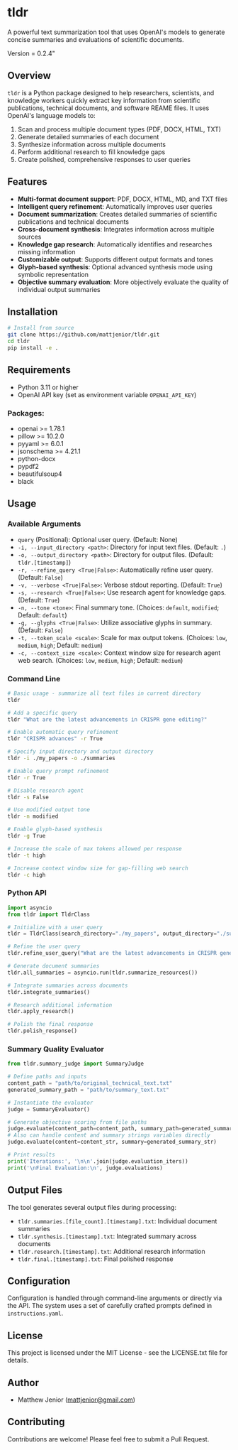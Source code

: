 # tldr

A powerful text summarization tool that uses OpenAI's models to generate concise summaries and evaluations of scientific documents.

Version = 0.2.4"

## Overview

`tldr` is a Python package designed to help researchers, scientists, and knowledge workers quickly extract key information from scientific publications, technical documents, and software REAME files. It uses OpenAI's language models to:

1. Scan and process multiple document types (PDF, DOCX, HTML, TXT)
2. Generate detailed summaries of each document
3. Synthesize information across multiple documents
4. Perform additional research to fill knowledge gaps
5. Create polished, comprehensive responses to user queries

## Features

- **Multi-format document support**: PDF, DOCX, HTML, MD, and TXT files
- **Intelligent query refinement**: Automatically improves user queries
- **Document summarization**: Creates detailed summaries of scientific publications and technical documents
- **Cross-document synthesis**: Integrates information across multiple sources
- **Knowledge gap research**: Automatically identifies and researches missing information
- **Customizable output**: Supports different output formats and tones
- **Glyph-based synthesis**: Optional advanced synthesis mode using symbolic representation
- **Objective summary evaluation**: More objectively evaluate the quality of individual output summaries

## Installation

```bash
# Install from source
git clone https://github.com/mattjenior/tldr.git
cd tldr
pip install -e .
```

## Requirements

- Python 3.11 or higher
- OpenAI API key (set as environment variable `OPENAI_API_KEY`)

### Packages:

- openai >= 1.78.1
- pillow >= 10.2.0
- pyyaml >= 6.0.1
- jsonschema >= 4.21.1
- python-docx
- pypdf2
- beautifulsoup4
- black

## Usage

### Available Arguments

*   `query` (Positional): Optional user query. (Default: None)
*   `-i, --input_directory <path>`: Directory for input text files. (Default: `.`)
*   `-o, --output_directory <path>`: Directory for output files. (Default: `tldr.[timestamp]`)
*   `-r, --refine_query <True|False>`: Automatically refine user query. (Default: `False`)
*   `-v, --verbose <True|False>`: Verbose stdout reporting. (Default: `True`)
*   `-s, --research <True|False>`: Use research agent for knowledge gaps. (Default: `True`)
*   `-n, --tone <tone>`: Final summary tone. (Choices: `default`, `modified`; Default: `default`)
*   `-g, --glyphs <True|False>`: Utilize associative glyphs in summary. (Default: `False`)
*   `-t, --token_scale <scale>`: Scale for max output tokens. (Choices: `low`, `medium`, `high`; Default: `medium`)
*   `-c, --context_size <scale>`: Context window size for research agent web search. (Choices: `low`, `medium`, `high`; Default: `medium`)

### Command Line

```bash
# Basic usage - summarize all text files in current directory
tldr

# Add a specific query
tldr "What are the latest advancements in CRISPR gene editing?"

# Enable automatic query refinement
tldr "CRISPR advances" -r True

# Specify input directory and output directory
tldr -i ./my_papers -o ./summaries

# Enable query prompt refinement
tldr -r True

# Disable research agent
tldr -s False

# Use modified output tone
tldr -n modified

# Enable glyph-based synthesis
tldr -g True

# Increase the scale of max tokens allowed per response
tldr -t high

# Increase context window size for gap-filling web search
tldr -c high
```

### Python API

```python
import asyncio
from tldr import TldrClass

# Initialize with a user query
tldr = TldrClass(search_directory="./my_papers", output_directory="./summaries")

# Refine the user query
tldr.refine_user_query("What are the latest advancements in CRISPR gene editing?")

# Generate document summaries
tldr.all_summaries = asyncio.run(tldr.summarize_resources())

# Integrate summaries across documents
tldr.integrate_summaries()

# Research additional information
tldr.apply_research()

# Polish the final response
tldr.polish_response()
```

### Summary Quality Evaluator

```python
from tldr.summary_judge import SummaryJudge

# Define paths and inputs
content_path = "path/to/original_technical_text.txt"
generated_summary_path = "path/to/summary_text.txt"

# Instantiate the evaluator
judge = SummaryEvaluator()

# Generate objective scoring from file paths
judge.evaluate(content_path=content_path, summary_path=generated_summary_path)
# Also can handle content and summary strings variables directly
judge.evaluate(content=content_str, summary=generated_summary_str)

# Print results
print('Iterations:', '\n\n'.join(judge.evaluation_iters))
print('\nFinal Evaluation:\n', judge.evaluations)

```

## Output Files

The tool generates several output files during processing:

- `tldr.summaries.[file_count].[timestamp].txt`: Individual document summaries
- `tldr.synthesis.[timestamp].txt`: Integrated summary across documents
- `tldr.research.[timestamp].txt`: Additional research information
- `tldr.final.[timestamp].txt`: Final polished response

## Configuration

Configuration is handled through command-line arguments or directly via the API. The system uses a set of carefully crafted prompts defined in `instructions.yaml`.

## License

This project is licensed under the MIT License - see the LICENSE.txt file for details.

## Author

- Matthew Jenior (mattjenior@gmail.com)

## Contributing

Contributions are welcome! Please feel free to submit a Pull Request.
